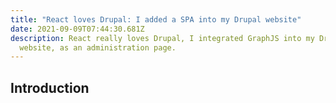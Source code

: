 ```yaml
---
title: "React loves Drupal: I added a SPA into my Drupal website"
date: 2021-09-09T07:44:30.681Z
description: React really loves Drupal, I integrated GraphJS into my Drupal
  website, as an administration page.
---
```

## Introduction